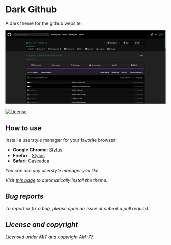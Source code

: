 
# Dark Github

A dark theme for the github website.

<img src="./screenshots/screen.png" />

[![License](https://img.shields.io/github/license/AM-77/dark-github-theme.svg)](https://github.com/AM-77/dark-github-theme/blob/master/LICENSE)

## How to use

Install a userstyle manager for your favorite browser:

- <b>Google Chrome</b>: [Stylus](https://chrome.google.com/webstore/detail/stylus/clngdbkpkpeebahjckkjfobafhncgmne?hl=en)
- <b>Firefox </b>: [Stylus](https://addons.mozilla.org/en-US/firefox/addon/styl-us/)
- <b>Safari</b>: [Cascadea](https://cascadea.app/)

<i>You can use any userstyle manager you like.<i>

Visit [this page](https://raw.githubusercontent.com/AM-77/dark-github-theme/master/dark-github.css) to automatically install the theme.

## Bug reports

To report or fix a bug, please open an issue or submit a pull request.

## License and copyright

Licensed under [MIT](LICENSE) and copyright [AM-77](https://github.com/AM-77).
